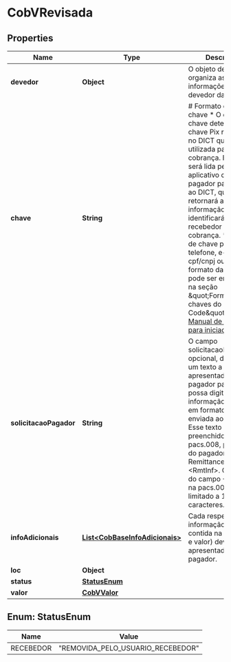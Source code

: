 # CobVRevisada

## Properties
Name | Type | Description | Notes
------------ | ------------- | ------------- | -------------
**devedor** | **Object** | O objeto devedor organiza as informações sobre o devedor da cobrança. |  [optional]
**chave** | **String** | # Formato do campo chave  * O campo chave determina a chave Pix registrada no DICT que será utilizada para a cobrança. Essa chave será lida pelo aplicativo do PSP do pagador para consulta ao DICT, que retornará a informação que identificará o recebedor da cobrança. * Os tipos de chave podem ser: telefone, e-mail, cpf/cnpj ou EVP. * O formato das chaves pode ser encontrado na seção \&quot;Formatação das chaves do DICT no BR Code\&quot; do [Manual de Padrões para iniciação do Pix](https://www.bcb.gov.br/estabilidadefinanceira/pagamentosinstantaneos).  |  [optional]
**solicitacaoPagador** | **String** | O campo solicitacaoPagador, opcional, determina um texto a ser apresentado ao pagador para que ele possa digitar uma informação correlata, em formato livre, a ser enviada ao recebedor. Esse texto será preenchido, na pacs.008, pelo PSP do pagador, no campo RemittanceInformation &lt;RmtInf&gt;. O tamanho do campo &lt;RmtInf&gt; na pacs.008 está limitado a 140 caracteres. |  [optional]
**infoAdicionais** | [**List&lt;CobBaseInfoAdicionais&gt;**](CobBaseInfoAdicionais.md) | Cada respectiva informação adicional contida na lista (nome e valor) deve ser apresentada ao pagador. |  [optional]
**loc** | **Object** |  |  [optional]
**status** | [**StatusEnum**](#StatusEnum) |  |  [optional]
**valor** | [**CobVValor**](CobVValor.md) |  |  [optional]

<a name="StatusEnum"></a>
## Enum: StatusEnum
Name | Value
---- | -----
RECEBEDOR | &quot;REMOVIDA_PELO_USUARIO_RECEBEDOR&quot;
